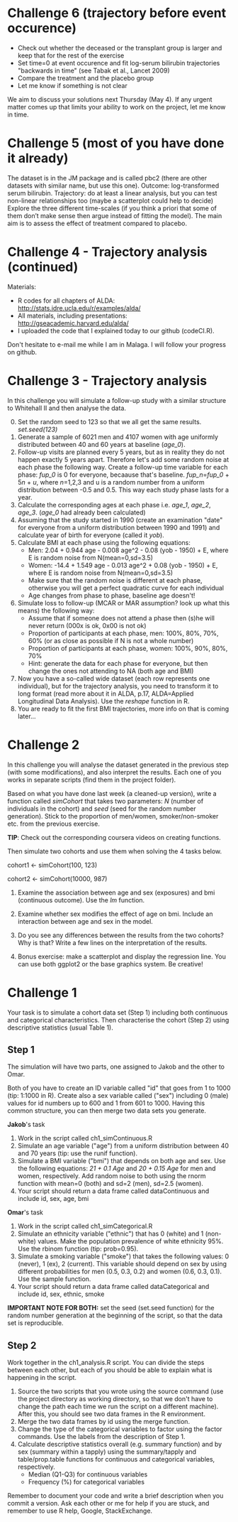 # Challenge 6 (trajectory before event occurence)
  * Check out whether the deceased or the transplant group is larger and keep that for the rest of the exercise
  * Set time=0 at event occurence and fit log-serum bilirubin trajectories "backwards in time" (see Tabak et al., Lancet 2009)
  * Compare the treatment and the placebo group
  * Let me know if something is not clear

We aim to discuss your solutions next Thursday (May 4). If any urgent matter comes up that limits your ability to work on the project, let me know in time. 


# Challenge 5 (most of you have done it already)
The dataset is in the JM package and is called pbc2 (there are other datasets with similar name, but use this one).
Outcome: log-transformed serum bilirubin.
Trajectory: do at least a linear analysis, but you can test non-linear relationships too (maybe a scatterplot could help to decide)
Explore the three different time-scales (if you think a priori that some of them don’t make sense then argue instead of fitting the model).
The main aim is to assess the effect of treatment compared to placebo. 

# Challenge 4 - Trajectory analysis (continued)
Materials:
   * R codes for all chapters of ALDA: http://stats.idre.ucla.edu/r/examples/alda/
   * All materials, including presentations: http://gseacademic.harvard.edu/alda/
   * I uploaded the code that I explained today to our github (codeCI.R).
   
Don't hesitate to e-mail me while I am in Malaga. I will follow your progress on github.

# Challenge 3 - Trajectory analysis
In this challenge you will simulate a follow-up study with a similar structure to Whitehall II and then analyse the data.

0. Set the random seed to 123 so that we all get the same results. *set.seed(123)*
1. Generate a sample of 6021 men and 4107 women with age uniformly distributed between 40 and 60 years at baseline (*age_0*). 
2. Follow-up visits are planned every 5 years, but as in reality they do not happen exactly 5 years apart. Therefore let's add some random noise at each phase the following way. Create a follow-up time variable for each phase: *fup_0* is 0 for everyone, becaause that's baseline. *fup_n*=*fup_0* + 5*n* + *u*, where *n*=1,2,3 and u is a random number from a uniform distribution between -0.5 and 0.5. This way each study phase lasts for a year.
3. Calculate the corresponding ages at each phase i.e. *age_1*, *age_2*, *age_3*. (*age_0* had already been calculated)
4. Assuming that the study started in 1990 (create an examination "date" for everyone from a uniform distribution between 1990 and 1991) and calculate year of birth for everyone (called it *yob*).
5. Calculate BMI at each phase using the following equations:
    * Men: 2.04 + 0.944 age - 0.008 age^2 - 0.08 (yob - 1950) + E, where E is random noise from N(mean=0,sd=3.5)
    * Women: -14.4 + 1.549 age - 0.013 age^2 + 0.08 (yob - 1950) + E, where E is random noise from N(mean=0,sd=3.5)
    * Make sure that the random noise is different at each phase, otherwise you will get a perfect quadratic curve for each individual
    * Age changes from phase to phase, baseline age doesn't!
6. Simulate loss to follow-up (MCAR or MAR assumption? look up what this means) the following way:
    * Assume that if someone does not attend a phase then (s)he will never return (000x is ok, 0x00 is not ok)
    * Proportion of participants at each phase, men: 100%, 80%, 70%, 60% (or as close as possible if N is not a whole number)
    * Proportion of participants at each phase, women: 100%, 90%, 80%, 70%
    * Hint: generate the data for each phase for everyone, but then change the ones not attending to NA (both age and BMI)
7. Now you have a so-called wide dataset (each row represents one individual), but for the trajectory analysis, you need to transform it to long format (read more about it in ALDA, p.17, ALDA=Applied Longitudinal Data Analysis). Use the *reshape* function in R.
8. You are ready to fit the first BMI trajectories, more info on that is coming later...








# Challenge 2
In this challenge you will analyse the dataset generated in the previous step (with some modifications), and also interpret the results. Each one of you works in separate scripts (find them in the project folder).

Based on what you have done last week (a cleaned-up version), write a function called *simCohort* that takes two parameters: *N* (number of individuals in the cohort) and *seed* (seed for the random number generation). Stick to the proportion of men/women, smoker/non-smoker etc. from the previous exercise.

**TIP**: Check out the corresponding coursera videos on creating functions.

Then simulate two cohorts and use them when solving the 4 tasks below.

cohort1 <- simCohort(100, 123)

cohort2 <- simCohort(10000, 987)

1. Examine the association between age and sex (exposures) and bmi (continuous outcome). Use the *lm* function. 

2. Examine whether sex modifies the effect of age on bmi. Include an interaction between age and sex in the model. 

3. Do you see any differences between the results from the two cohorts? Why is that? Write a few lines on the interpretation of the results.

4. Bonus exercise: make a scatterplot and display the regression line. You can use both ggplot2 or the base graphics system. Be creative!









# Challenge 1
Your task is to simulate a cohort data set (Step 1) including both continuous and categorical characteristics. Then characterise the cohort (Step 2) using descriptive statistics (usual Table 1).

## Step 1

The simulation will have two parts, one assigned to Jakob and the other to Omar. 

Both of you have to create an ID variable called "id" that goes from 1 to 1000 (tip: 1:1000 in R). Create also a sex variable called ("sex") including 0 (male) values for id numbers up to 600 and 1 from 601 to 1000. Having this common structure, you can then merge two data sets you generate.

**Jakob**'s task

1. Work in the script called ch1_simContinuous.R
2. Simulate an age variable ("age") from a uniform distribution between 40 and 70 years (tip: use the runif function).
3. Simulate a BMI variable ("bmi") that depends on both age and sex. Use the following equations: *21 + 0.1 Age* and *20 + 0.15 Age* for men and women, respectively. Add random noise to both using the rnorm function with mean=0 (both) and sd=2 (men), sd=2.5 (women).
4. Your script should return a data frame called dataContinuous and include id, sex, age, bmi 

**Omar**'s task

1. Work in the script called ch1_simCategorical.R
2. Simulate an ethnicity variable ("ethnic") that has 0 (white) and 1 (non-white) values. Make the population prevalence of white ethnicity 95%. Use the rbinom function (tip: prob=0.95).
3. Simulate a smoking variable ("smoke") that takes the following values: 0 (never), 1 (ex), 2 (current). This variable should depend on sex by using different probabilities for men (0.5, 0.3, 0.2) and women (0.6, 0.3, 0.1). Use the sample function.
4. Your script should return a data frame called dataCategorical and include id, sex, ethnic, smoke

**IMPORTANT NOTE FOR BOTH:** set the seed (set.seed function) for the random number generation at the beginning of the script, so that the data set is reproducible.

## Step 2

Work together in the ch1_analysis.R script. You can divide the steps between each other, but each of you should be able to explain what is happening in the script.

1. Source the two scripts that you wrote using the source command (use the project directory as working directory, so that we don't have to change the path each time we run the script on a different machine). After this, you should see two data frames in the R environment.
2. Merge the two data frames by id using the merge function.
3. Change the type of the categorical variables to factor using the factor commands. Use the labels from the description of Step 1.
4. Calculate descriptive statistics overall (e.g. summary function) and by sex (summary within a tapply) using the summary/tapply and table/prop.table functions for continuous and categorical variables, respectively.
    * Median (Q1-Q3) for continuous variables
    * Frequency (%) for categorical variables

Remember to document your code and write a brief description when you commit a version. Ask each other or me for help if you are stuck, and remember to use R help, Google, StackExchange.
